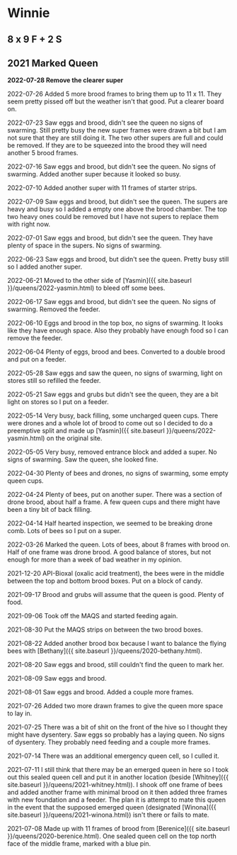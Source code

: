 # Winnie

## 8 x 9 F + 2 S

## 2021 Marked Queen

**2022-07-28 Remove the clearer super**

2022-07-26 Added 5 more brood frames to bring them up to 11 x 11.  They seem pretty pissed off but the weather isn't that good.  Put a clearer board on. 

2022-07-23 Saw eggs and brood, didn't see the queen no signs of swarming. Still pretty busy the new super frames were drawn a bit but I am not sure that they are still doing it.  The two other supers are full and could be removed.  If they are to be squeezed into the brood they will need another 5 brood frames.

2022-07-16 Saw eggs and brood, but didn't see the queen. No signs of swarming. Added another super because it looked so busy.

2022-07-10 Added another super with 11 frames of starter strips.

2022-07-09 Saw eggs and brood, but didn't see the queen. The supers are heavy and busy so I added a empty one above the brood chamber.  The top two heavy ones could be removed but I have not supers to replace them with right now.

2022-07-01 Saw eggs and brood, but didn't see the queen. They have plenty of space in the supers.  No signs of swarming.

2022-06-23 Saw eggs and brood, but didn't see the queen. Pretty busy still so I added another super.

2022-06-21 Moved to the other side of [Yasmin]({{ site.baseurl }}/queens/2022-yasmin.html) to bleed off some bees.

2022-06-17 Saw eggs and brood, but didn't see the queen.  No signs of swarming.  Removed the feeder.

2022-06-10 Eggs and brood in the top box, no signs of swarming.  It looks like they have enough space.  Also they probably have enough food so I can remove the feeder.

2022-06-04 Plenty of eggs, brood and bees.  Converted to a double brood and put on a feeder.

2022-05-28 Saw eggs and saw the queen, no signs of swarming, light on stores still so refilled the feeder.

2022-05-21 Saw eggs and grubs but didn't see the queen, they are a bit light on stores so I put on a feeder.

2022-05-14 Very busy, back filling, some uncharged queen cups.  There were drones and a whole lot of brood to come out so I decided to do a preemptive split and made up [Yasmin]({{ site.baseurl }}/queens/2022-yasmin.html) on the original site.

2022-05-05 Very busy, removed entrance block and added a super.  No signs of swarming.  Saw the queen, she looked fine.

2022-04-30 Plenty of bees and drones, no signs of swarming, some empty queen cups.

2022-04-24 Plenty of bees, put on another super.  There was a section of drone brood, about half a frame.  A few queen cups and there might have been a tiny bit of back filling.

2022-04-14 Half hearted inspection, we seemed to be breaking drone comb.  Lots of bees so I put on a super.

2022-03-26 Marked the queen.  Lots of bees, about 8 frames with brood on.  Half of one frame was drone brood.  A good balance of stores, but not enough for more than a week of bad weather in my opinion.

2021-12-20 API-Bioxal (oxalic acid treatment), the bees were in the middle between the top and bottom brood boxes.  Put on a block of candy.

2021-09-17 Brood and grubs will assume that the queen is good.  Plenty of food.

2021-09-06 Took off the MAQS and started feeding again.

2021-08-30 Put the MAQS strips on between the two brood boxes.

2021-08-22 Added another brood box because I want to balance the flying bees with [Bethany]({{ site.baseurl }}/queens/2020-bethany.html).

2021-08-20 Saw eggs and brood, still couldn't find the queen to mark her.

2021-08-09 Saw eggs and brood.

2021-08-01 Saw eggs and brood.  Added a couple more frames.

2021-07-26 Added two more drawn frames to give the queen more space to lay in.

2021-07-25 There was a bit of shit on the front of the hive so I thought they might have dysentery.  Saw eggs so probably has a laying queen.  No signs of dysentery.  They probably need feeding and a couple more frames.

2021-07-14 There was an additional emergency queen cell, so I culled it.

2021-07-11 I still think that there may be an emerged queen in here so I took out this sealed queen cell and put it in another location (beside [Whitney]({{ site.baseurl }}/queens/2021-whitney.html)).  I shook off one frame of bees and added another frame with minimal brood on it then added three frames with new foundation and a feeder.  The plan it is attempt to mate this queen in the event that the supposed emerged queen (designated [Winona]({{ site.baseurl }}/queens/2021-winona.html)) isn't there or fails to mate.

2021-07-08 Made up with 11 frames of brood from [Berenice]({{ site.baseurl }}/queens/2020-berenice.html).   One sealed queen cell on the top north face of the middle frame, marked with a blue pin.

